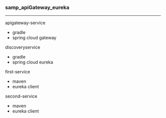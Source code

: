 ### samp_apiGateway_eureka ###
--------------------------
apigateway-service
- gradle
- spring cloud gateway

discoveryservice
- gradle
- spring cloud eureka

first-service
- maven
- eureka client

second-service
- maven
- eureka client


